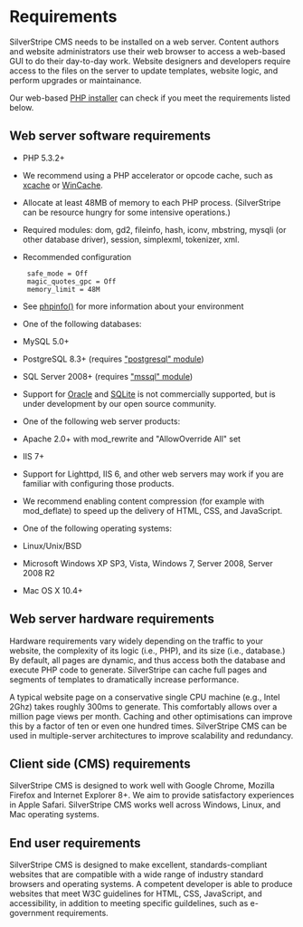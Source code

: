 # Requirements

SilverStripe CMS needs to be installed on a web server. Content authors and website administrators use their web browser to access a web-based GUI to 
do their day-to-day work. Website designers and developers require access to the files on the server to update templates, 
website logic, and perform upgrades or maintainance.

Our web-based [PHP installer](/installation) can check if you meet the requirements listed below.

## Web server software requirements

 * PHP 5.3.2+
 * We recommend using a PHP accelerator or opcode cache, such as [xcache](http://xcache.lighttpd.net/) or [WinCache](http://www.iis.net/download/wincacheforphp).
 * Allocate at least 48MB of memory to each PHP process. (SilverStripe can be resource hungry for some intensive operations.)
 * Required modules: dom, gd2, fileinfo, hash, iconv, mbstring, mysqli (or other database driver), session, simplexml, tokenizer, xml.
 * Recommended configuration

		safe_mode = Off
		magic_quotes_gpc = Off
		memory_limit = 48M

 * See [phpinfo()](http://php.net/manual/en/function.phpinfo.php) for more information about your environment
 * One of the following databases: 
  * MySQL 5.0+
  * PostgreSQL 8.3+ (requires ["postgresql" module](http://silverstripe.org/postgresql-module))
  * SQL Server 2008+ (requires ["mssql" module](http://silverstripe.org/microsoft-sql-server-database/))
  * Support for [Oracle](http://www.silverstripe.org/oracle-database-module/) and [SQLite](http://silverstripe.org/sqlite-database/) is not commercially supported, but is under development by our open source community.
 * One of the following web server products: 
  * Apache 2.0+ with mod_rewrite and "AllowOverride All" set
  * IIS 7+
  * Support for Lighttpd, IIS 6, and other web servers may work if you are familiar with configuring those products.
 * We recommend enabling content compression (for example with mod_deflate) to speed up the delivery of HTML, CSS, and JavaScript.
 * One of the following operating systems:
  * Linux/Unix/BSD
  * Microsoft Windows XP SP3, Vista, Windows 7, Server 2008, Server 2008 R2
  * Mac OS X 10.4+

## Web server hardware requirements

Hardware requirements vary widely depending on the traffic to your website, the complexity of its logic (i.e., PHP), and its size (i.e., database.) By default, all pages are dynamic, and thus access both the database and execute PHP code to generate. SilverStripe can cache full pages and segments of templates to dramatically increase performance.

A typical website page on a conservative single CPU machine (e.g., Intel 2Ghz) takes roughly 300ms to generate. This comfortably allows over a million page views per month. Caching and other optimisations can improve this by a factor of ten or even one hundred times. SilverStripe CMS can be used in multiple-server architectures to improve scalability and redundancy.

## Client side (CMS) requirements

SilverStripe CMS is designed to work well with Google Chrome, Mozilla Firefox and Internet Explorer 8+. We aim to provide satisfactory experiences in Apple Safari. SilverStripe CMS works well across Windows, Linux, and Mac operating systems.

## End user requirements ##

SilverStripe CMS is designed to make excellent, standards-compliant websites that are compatible with a wide range of industry standard browsers and operating systems. A competent developer is able to produce websites that meet W3C guidelines for HTML, CSS, JavaScript, and accessibility, in addition to meeting specific guildelines, such as e-government requirements.
